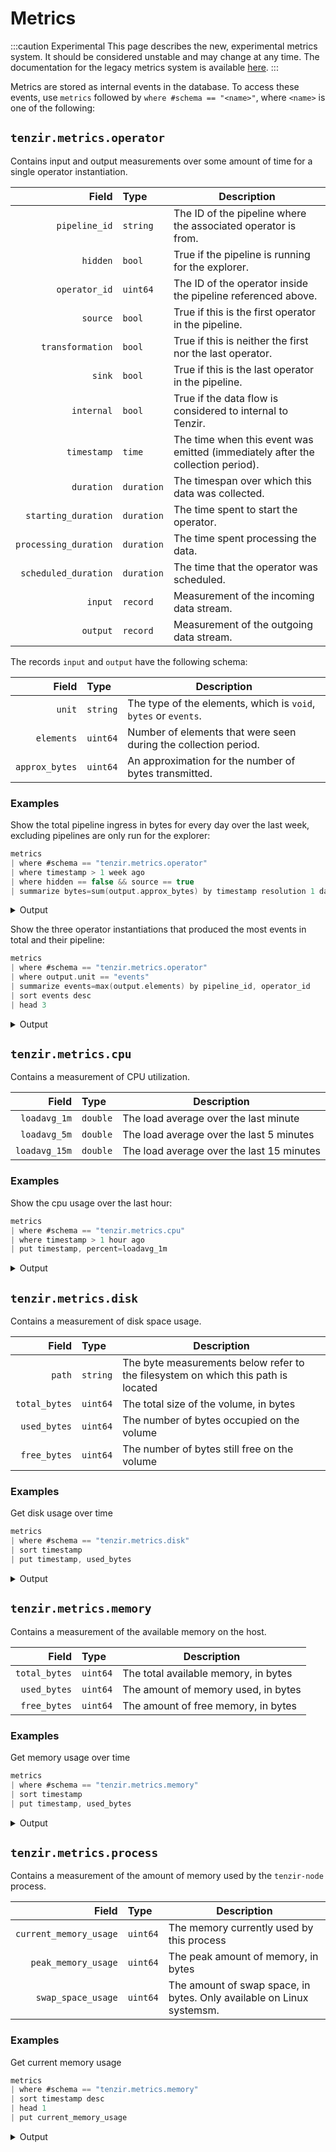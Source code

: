# Metrics

:::caution Experimental
This page describes the new, experimental metrics system. It should be
considered unstable and may change at any time. The documentation for the
legacy metrics system is available [here](metrics/legacy_metrics.md).
:::

Metrics are stored as internal events in the database. To access these events,
use `metrics` followed by `where #schema == "<name>"`, where `<name>`
is one of the following:

## `tenzir.metrics.operator`

Contains input and output measurements over some amount of time for a single
operator instantiation.

|Field|Type|Description|
|-:|:-|-|
|`pipeline_id`|`string`|The ID of the pipeline where the associated operator is from.|
|`hidden`|`bool`|True if the pipeline is running for the explorer.|
|`operator_id`|`uint64`|The ID of the operator inside the pipeline referenced above.|
|`source`|`bool`|True if this is the first operator in the pipeline.|
|`transformation`|`bool`|True if this is neither the first nor the last operator.|
|`sink`|`bool`|True if this is the last operator in the pipeline.|
|`internal`|`bool`|True if the data flow is considered to internal to Tenzir.|
|`timestamp`|`time`|The time when this event was emitted (immediately after the collection period).|
|`duration`|`duration`|The timespan over which this data was collected.|
|`starting_duration`|`duration`|The time spent to start the operator.|
|`processing_duration`|`duration`|The time spent processing the data.|
|`scheduled_duration`|`duration`|The time that the operator was scheduled.|
|`input`|`record`|Measurement of the incoming data stream.|
|`output`|`record`|Measurement of the outgoing data stream.|

The records `input` and `output` have the following schema:

|Field|Type|Description|
|-:|:-|-|
|`unit`|`string`|The type of the elements, which is `void`, `bytes` or `events`.|
|`elements`|`uint64`|Number of elements that were seen during the collection period.|
|`approx_bytes`|`uint64`|An approximation for the number of bytes transmitted.|

### Examples

Show the total pipeline ingress in bytes for every day over the last week,
excluding pipelines are only run for the explorer:

```c
metrics
| where #schema == "tenzir.metrics.operator"
| where timestamp > 1 week ago
| where hidden == false && source == true
| summarize bytes=sum(output.approx_bytes) by timestamp resolution 1 day
```

<details>
<summary>Output</summary>

```json
{
  "timestamp": "2023-11-08T00:00:00.000000",
  "bytes": 79927223
}
{
  "timestamp": "2023-11-09T00:00:00.000000",
  "bytes": 51788928
}
{
  "timestamp": "2023-11-10T00:00:00.000000",
  "bytes": 80740352
}
{
  "timestamp": "2023-11-11T00:00:00.000000",
  "bytes": 75497472
}
{
  "timestamp": "2023-11-12T00:00:00.000000",
  "bytes": 55497472
}
{
  "timestamp": "2023-11-13T00:00:00.000000",
  "bytes": 76546048
}
{
  "timestamp": "2023-11-14T00:00:00.000000",
  "bytes": 68643200
}
```

</details>

Show the three operator instantiations that produced the most events in total
and their pipeline:

```c
metrics
| where #schema == "tenzir.metrics.operator"
| where output.unit == "events"
| summarize events=max(output.elements) by pipeline_id, operator_id
| sort events desc
| head 3
```

<details>
<summary>Output</summary>

```json
{
  "pipeline_id": "13",
  "operator_id": 0,
  "events": 391008694
}
{
  "pipeline_id": "12",
  "operator_id": 0,
  "events": 246914949
}
{
  "pipeline_id": "0",
  "operator_id": 1,
  "events": 83013294
}
```
</details>

## `tenzir.metrics.cpu`

Contains a measurement of CPU utilization.

|Field|Type|Description|
|-:|:-|-|
|`loadavg_1m`|`double`|The load average over the last minute|
|`loadavg_5m`|`double`|The load average over the last 5 minutes|
|`loadavg_15m`|`double`|The load average over the last 15 minutes|

### Examples

Show the cpu usage over the last hour:

~~~c
metrics
| where #schema == "tenzir.metrics.cpu"
| where timestamp > 1 hour ago
| put timestamp, percent=loadavg_1m
~~~

<details>
<summary>Output</summary>

~~~json
{
  "timestamp": "2023-12-21T12:00:32.631102",
  "percent": 0.40478515625
}
{
  "timestamp": "2023-12-21T11:59:32.626043",
  "percent": 0.357421875
}
{
  "timestamp": "2023-12-21T11:58:32.620327",
  "percent": 0.42578125
}
{
  "timestamp": "2023-12-21T11:57:32.614810",
  "percent": 0.50390625
}
{
  "timestamp": "2023-12-21T11:56:32.609896",
  "percent": 0.32080078125
}
{
  "timestamp": "2023-12-21T11:55:32.605871",
  "percent": 0.5458984375
}
~~~
</details>

## `tenzir.metrics.disk`

Contains a measurement of disk space usage.

|Field|Type|Description|
|-:|:-|-|
|`path`|`string`|The byte measurements below refer to the filesystem on which this path is located|
|`total_bytes`|`uint64`|The total size of the volume, in bytes|
|`used_bytes`|`uint64`|The number of bytes occupied on the volume|
|`free_bytes`|`uint64`|The number of bytes still free on the volume|

### Examples

Get disk usage over time

~~~c
metrics
| where #schema == "tenzir.metrics.disk"
| sort timestamp
| put timestamp, used_bytes
~~~

<details>
<summary>Output</summary>

~~~json
{
  "timestamp": "2023-12-21T12:52:32.900086",
  "used_bytes": 461834444800
}
{
  "timestamp": "2023-12-21T12:53:32.905548",
  "used_bytes": 461834584064
}
{
  "timestamp": "2023-12-21T12:54:32.910918",
  "used_bytes": 461840302080
}
{
  "timestamp": "2023-12-21T12:55:32.916200",
  "used_bytes": 461842751488
}
~~~
</details>

## `tenzir.metrics.memory`

Contains a measurement of the available memory on the host.

|Field|Type|Description|
|-:|:-|-|
|`total_bytes`|`uint64`|The total available memory, in bytes|
|`used_bytes`|`uint64`|The amount of memory used, in bytes|
|`free_bytes`|`uint64`|The amount of free memory, in bytes|

### Examples

Get memory usage over time

~~~c
metrics
| where #schema == "tenzir.metrics.memory"
| sort timestamp
| put timestamp, used_bytes
~~~

<details>
<summary>Output</summary>

~~~json
{
  "timestamp": "2023-12-21T13:08:32.982083",
  "used_bytes": 48572645376
}
{
  "timestamp": "2023-12-21T13:09:32.986962",
  "used_bytes": 48380682240
}
{
  "timestamp": "2023-12-21T13:10:32.992494",
  "used_bytes": 48438878208
}
{
  "timestamp": "2023-12-21T13:11:32.997889",
  "used_bytes": 48491839488
}
{
  "timestamp": "2023-12-21T13:12:33.003323",
  "used_bytes": 48529952768
}
~~~
</details>

## `tenzir.metrics.process`

Contains a measurement of the amount of memory used by the `tenzir-node` process.

|Field|Type|Description|
|-:|:-|-|
|`current_memory_usage`|`uint64`|The memory currently used by this process|
|`peak_memory_usage`|`uint64`|The peak amount of memory, in bytes|
|`swap_space_usage`|`uint64`|The amount of swap space, in bytes. Only available on Linux systemsm.|

### Examples

Get current memory usage

~~~c
metrics
| where #schema == "tenzir.metrics.memory"
| sort timestamp desc
| head 1
| put current_memory_usage
~~~

<details>
<summary>Output</summary>

~~~json
{
  "current_memory_usage": 1083031552
}
~~~
</details>
